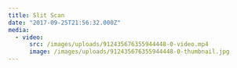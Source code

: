 ```yaml
---
title: Slit Scan
date: "2017-09-25T21:56:32.000Z"
media:
  - video:
      src: /images/uploads/912435676355944448-0-video.mp4
      image: /images/uploads/912435676355944448-0-thumbnail.jpg
---
```

